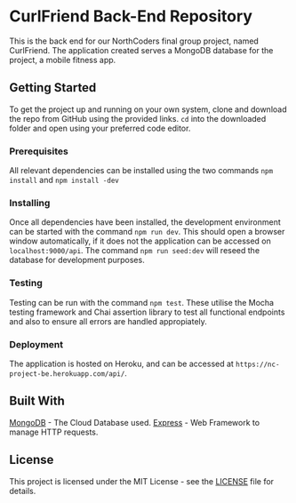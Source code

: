 # CurlFriend Back-End Repository

This is the back end for our NorthCoders final group project, named CurlFriend. The application created serves a MongoDB database for the project, a mobile fitness app. 

## Getting Started

To get the project up and running on your own system, clone and download the repo from GitHub using the provided links. ```cd``` into the downloaded folder and open using your preferred code editor.

### Prerequisites

All relevant dependencies can be installed using the two commands ```npm install``` and ```npm install -dev```

### Installing

Once all dependencies have been installed, the development environment can be started with the command ```npm run dev```. This should open a browser window automatically, if it does not the application can be accessed on ```localhost:9000/api```.
The command ```npm run seed:dev``` will reseed the database for development purposes.

### Testing

Testing can be run with the command ```npm test```. These utilise the Mocha testing framework and Chai assertion library to test all functional endpoints and also to ensure all errors are handled appropiately.

### Deployment

The application is hosted on Heroku, and can be accessed at ```https://nc-project-be.herokuapp.com/api/```.

## Built With

[MongoDB](https://www.mongodb.com/) - The Cloud Database used.
[Express](https://expressjs.com/) - Web Framework to manage HTTP requests.

## License

This project is licensed under the MIT License - see the [LICENSE](LICENSE) file for details.



